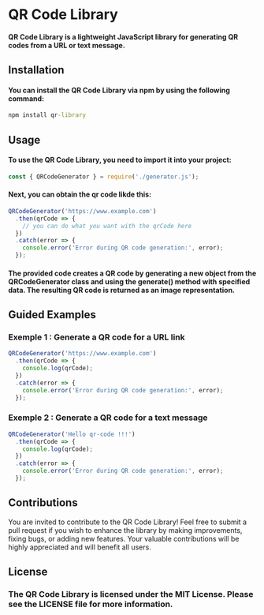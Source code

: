 # QR Code Library
#### QR Code Library is a lightweight JavaScript library for generating QR codes from a URL or text message.

## Installation
#### You can install the QR Code Library via npm by using the following command:
```cmd
npm install qr-library
```

## Usage
#### To use the QR Code Library, you need to import it into your project:
```javascript
const { QRCodeGenerator } = require('./generator.js');
```
#### Next, you can obtain the qr code likde this:
```javascript
QRCodeGenerator('https://www.example.com')
  .then(qrCode => {
    // you can do what you want with the qrCode here
  })
  .catch(error => {
    console.error('Error during QR code generation:', error);
  });
```
#### The provided code creates a QR code by generating a new object from the QRCodeGenerator class and using the generate() method with specified data. The resulting QR code is returned as an image representation.


## Guided Examples
### Exemple 1 : Generate a QR code for a URL link
```javascript
QRCodeGenerator('https://www.example.com')
  .then(qrCode => {
    console.log(qrCode);
  })
  .catch(error => {
    console.error('Error during QR code generation:', error);
  });
```

### Exemple 2 : Generate a QR code for a text message
```javascript
QRCodeGenerator('Hello qr-code !!!')
  .then(qrCode => {
    console.log(qrCode);
  })
  .catch(error => {
    console.error('Error during QR code generation:', error);
  });
```

## Contributions
You are invited to contribute to the QR Code Library! Feel free to submit a pull request if you wish to enhance the library by making improvements, fixing bugs, or adding new features. Your valuable contributions will be highly appreciated and will benefit all users.

## License
### The QR Code Library is licensed under the MIT License. Please see the LICENSE file for more information.
